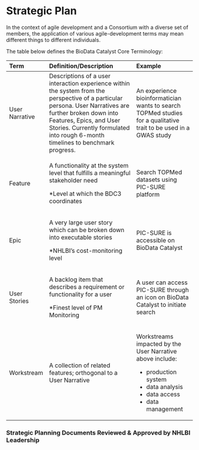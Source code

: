 # Strategic Plan

In the context of agile development and a Consortium with a diverse set of members, the application of various agile-development terms may mean different things to different individuals.

The table below defines the BioData Catalyst Core Terminology:

<table>
  <thead>
    <tr>
      <th style="text-align:left"><b>Term</b>
      </th>
      <th style="text-align:left"><b>Definition/Description</b>
      </th>
      <th style="text-align:left"><b>Example</b>
      </th>
    </tr>
  </thead>
  <tbody>
    <tr>
      <td style="text-align:left">User Narrative</td>
      <td style="text-align:left">Descriptions of a user interaction experience within the system from the
        perspective of a particular persona. User Narratives are further broken
        down into Features, Epics, and User Stories. Currently formulated into
        rough 6-month timelines to benchmark progress.</td>
      <td style="text-align:left">An experience bioinformatician wants to search TOPMed studies for a qualitative
        trait to be used in a GWAS study</td>
    </tr>
    <tr>
      <td style="text-align:left">Feature</td>
      <td style="text-align:left">
        <p>A functionality at the system level that fulfills a meaningful stakeholder
          need</p>
        <p>*Level at which the BDC3 coordinates</p>
      </td>
      <td style="text-align:left">Search TOPMed datasets using PIC-SURE platform</td>
    </tr>
    <tr>
      <td style="text-align:left">Epic</td>
      <td style="text-align:left">
        <p>A very large user story which can be broken down into executable stories</p>
        <p>*NHLBI&#x2019;s cost-monitoring level</p>
      </td>
      <td style="text-align:left">PIC-SURE is accessible on BioData Catalyst</td>
    </tr>
    <tr>
      <td style="text-align:left">User Stories</td>
      <td style="text-align:left">
        <p>A backlog item that describes a requirement or functionality for a user</p>
        <p>*Finest level of PM Monitoring</p>
      </td>
      <td style="text-align:left">A user can access PIC-SURE through an icon on BioData Catalyst to initiate
        search</td>
    </tr>
    <tr>
      <td style="text-align:left">Workstream</td>
      <td style="text-align:left">A collection of related features; orthogonal to a User Narrative</td>
      <td
      style="text-align:left">
        <p>Workstreams impacted by the User Narrative above include:</p>
        <ul>
          <li>production system</li>
          <li>data analysis</li>
          <li>data access</li>
          <li>data management</li>
        </ul>
        </td>
    </tr>
  </tbody>
</table>

### Strategic Planning Documents Reviewed & Approved by NHLBI Leadership




